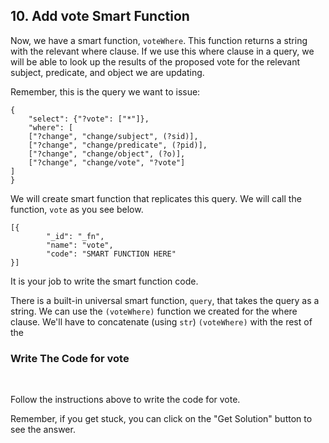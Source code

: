 ## 10. Add vote Smart Function

Now, we have a smart function, `voteWhere`. This function returns a string with the relevant where clause. If we use this where clause in a query, we will be able to look up the results of the proposed vote for the relevant subject, predicate, and object we are updating. 

Remember, this is the query we want to issue:

```
{
    "select": {"?vote": ["*"]},
    "where": [
    ["?change", "change/subject", (?sid)],
    ["?change", "change/predicate", (?pid)],
    ["?change", "change/object", (?o)],
    ["?change", "change/vote", "?vote"]
]
}
```
We will create smart function that replicates this query. We will call the function, `vote` as you see below. 

```
[{
        "_id": "_fn",
        "name": "vote",
        "code": "SMART FUNCTION HERE"
}]
```

It is your job to write the smart function code. 

There is a built-in universal smart function, `query`, that takes the query as a string. We can use the `(voteWhere)` function we created for the where clause. We'll have to concatenate (using `str`) `(voteWhere)` with the rest of the 

<div class="challenge">
<h3>Write The Code for vote</h3>
<br/>
<p>Follow the instructions above to write the code for vote.</p>
<p>Remember, if you get stuck, you can click on the "Get Solution" button to see the answer.</p>
</div>
<br/>
<br/>
